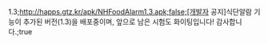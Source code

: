 1.3;http://happs.gtz.kr/apk/NHFoodAlarm1.3.apk;false;[개발자 공지]식단알람 기능이 추가된 버전(1.3)을 배포중이며, 앞으로 남은 시험도 화이팅입니다! 감사합니다.;true
